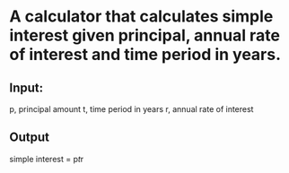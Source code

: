 # A calculator that calculates simple interest given principal, annual rate of interest and time period in years.

## Input:
   p, principal amount
   t, time period in years
   r, annual rate of interest
   
## Output
   simple interest = p*t*r
